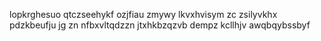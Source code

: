 lopkrghesuo qtczseehykf ozjfiau zmywy lkvxhvisym zc zsilyvkhx pdzkbeufju jg zn nfbxvltqdzzn jtxhkbzqzvb dempz kcllhjv awqbqybssbyf